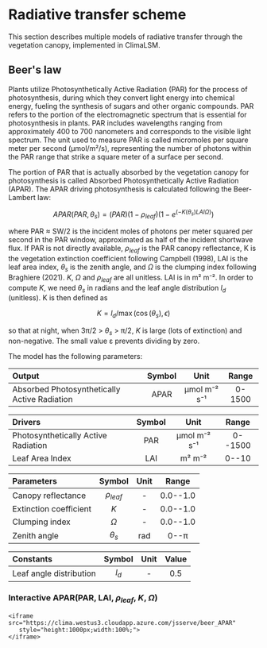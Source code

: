 # Radiative transfer scheme
This section describes multiple models of radiative transfer 
through the vegetation canopy, implemented in ClimaLSM. 

## Beer's law
Plants utilize Photosynthetically Active Radiation (PAR) for the process of photosynthesis, during which they convert light energy into chemical energy, fueling the synthesis of sugars and other organic compounds. PAR refers to the portion of the electromagnetic spectrum that is essential for photosynthesis in plants. PAR includes wavelengths ranging from approximately 400 to 700 nanometers and corresponds to the visible light spectrum. The unit used to measure PAR is called micromoles per square meter per second (μmol/m²/s), representing the number of photons within the PAR range that strike a square meter of a surface per second.

The portion of PAR that is actually absorbed by the vegetation canopy for photosynthesis is called Absorbed Photosynthetically Active Radiation (APAR). The APAR driving photosynthesis is calculated following the Beer-
Lambert law:

```math
APAR(PAR, \theta_s) = (PAR)(1 - \rho_{leaf})(1 - e^{(-K(\theta_s) LAI  \Omega)})
```

where PAR ≈ SW/2 is the incident moles of photons per meter squared per
second in the PAR window, approximated as half of the incident shortwave flux.
If PAR is not directly available, $ρ_{leaf}$ is the PAR canopy reflectance, K is the
vegetation extinction coefficient following Campbell (1998), LAI is the leaf area
index, $θ_s$ is the zenith angle, and $Ω$ is the clumping index following Braghiere
(2021). $K$, $Ω$ and $ρ_{leaf}$ are all unitless. LAI is in m² m⁻².
In order to compute $K$, we need $θ_s$ in radians and the leaf angle distribution $l_d$
(unitless). K is then defined as

```math
K = l_d/\max{(\cos{(\theta_s)}, \epsilon)}
```

so that at night, when 3π/2 > $θ_s$ > π/2, $K$ is large (lots of extinction) and
non-negative. The small value ε prevents dividing by zero.

The model has the following parameters:

| Output | Symbol | Unit | Range |
| :---         |     :---:      |    :---:      |     :---:   |
| Absorbed Photosynthetically Active Radiation  | APAR   | μmol m⁻² s⁻¹  | 0-1500 |

| Drivers | Symbol | Unit | Range |
| :---         |     :---:      |    :---:      |     :---:   |
| Photosynthetically Active Radiation | PAR | μmol m⁻² s⁻¹  | 0--1500 |
| Leaf Area Index   | LAI   | m² m⁻² | 0--10 |

| Parameters | Symbol | Unit | Range |
| :---         |     :---:      |    :---:      |     :---:   |
| Canopy reflectance | $ρ_{leaf}$  | -  | 0.0--1.0 |
| Extinction coefficient  | $K$   | - | 0.0--1.0 |
| Clumping index | $Ω$  | -  | 0.0--1.0 |
| Zenith angle | $θ_s$  | rad | 0--π |
  
| Constants | Symbol | Unit | Value |
| :---         |     :---:      |    :---:      |     :---:   |
| Leaf angle distribution | $l_d$ | - | 0.5 |

### Interactive APAR(PAR, LAI, $ρ_{leaf}$, $K$, $Ω$)

```@raw html
<iframe src="https://clima.westus3.cloudapp.azure.com/jsserve/beer_APAR"
   style="height:1000px;width:100%;">
</iframe>
```
